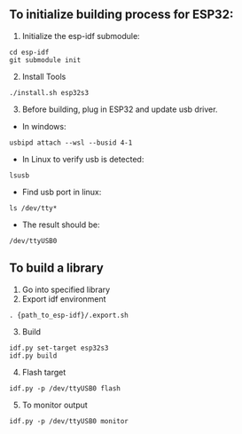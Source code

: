 ## To initialize building process for ESP32:
1. Initialize the esp-idf submodule:
```
cd esp-idf
git submodule init
```

2. Install Tools
```
./install.sh esp32s3
```

3. Before building, plug in ESP32 and update usb driver.
- In windows:
```
usbipd attach --wsl --busid 4-1
```
- In Linux to verify usb is detected:
```
lsusb
```
- Find usb port in linux:
```
ls /dev/tty*
```
- The result should be:
```
/dev/ttyUSB0
```

## To build a library
1. Go into specified library
2. Export idf environment
```
. {path_to_esp-idf}/.export.sh
```
3. Build
```
idf.py set-target esp32s3
idf.py build
```
4. Flash target
```
idf.py -p /dev/ttyUSB0 flash
```
5. To monitor output
```
idf.py -p /dev/ttyUSB0 monitor
```